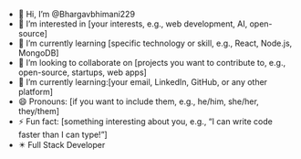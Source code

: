 - 👋 Hi, I’m @Bhargavbhimani229
- 👀 I’m interested in [your interests, e.g., web development, AI, open-source]
- 🌱 I’m currently learning [specific technology or skill, e.g., React, Node.js, MongoDB]
- 💞️ I’m looking to collaborate on [projects you want to contribute to, e.g., open-source, startups, web apps]
- 🌱 I’m currently learning:[your email, LinkedIn, GitHub, or any other platform]
- 😄 Pronouns: [if you want to include them, e.g., he/him, she/her, they/them]
- ⚡ Fun fact: [something interesting about you, e.g., “I can write code faster than I can type!”]
- ✴️ Full Stack Developer
<!---
Bhargavbhimani229/Bhargavbhimani229 is a ✨ special ✨ repository because its `README.md` (this file) appears on your GitHub profile.
You can click the Preview link to take a look at your changes.
--->
